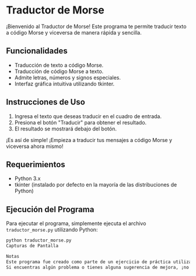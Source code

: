 # Traductor de Morse

¡Bienvenido al Traductor de Morse! Este programa te permite traducir texto a código Morse y viceversa de manera rápida y sencilla.

## Funcionalidades

- Traducción de texto a código Morse.
- Traducción de código Morse a texto.
- Admite letras, números y signos especiales.
- Interfaz gráfica intuitiva utilizando tkinter.

## Instrucciones de Uso

1. Ingresa el texto que deseas traducir en el cuadro de entrada.
2. Presiona el botón "Traducir" para obtener el resultado.
3. El resultado se mostrará debajo del botón.

¡Es así de simple! ¡Empieza a traducir tus mensajes a código Morse y viceversa ahora mismo!

## Requerimientos

- Python 3.x
- tkinter (instalado por defecto en la mayoría de las distribuciones de Python)

## Ejecución del Programa

Para ejecutar el programa, simplemente ejecuta el archivo `traductor_morse.py` utilizando Python:

```bash
python traductor_morse.py
Capturas de Pantalla

Notas
Este programa fue creado como parte de un ejercicio de práctica utilizando el lenguaje Python y la biblioteca tkinter.
Si encuentras algún problema o tienes alguna sugerencia de mejora, ¡no dudes en comunicárnoslo!
